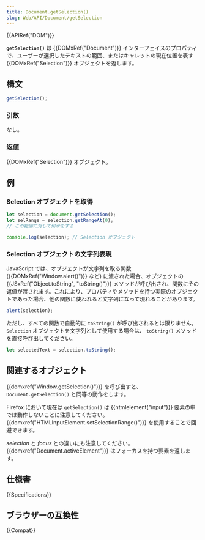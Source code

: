 ```yaml
---
title: Document.getSelection()
slug: Web/API/Document/getSelection
---
```


{{APIRef("DOM")}}

**`getSelection()`** は {{DOMxRef("Document")}} インターフェイスのプロパティで、ユーザーが選択したテキストの範囲、またはキャレットの現在位置を表す {{DOMxRef("Selection")}} オブジェクトを返します。

## 構文

```js
getSelection();
```

### 引数

なし。

### 返値

{{DOMxRef("Selection")}} オブジェクト。

## 例

### Selection オブジェクトを取得

```js
let selection = document.getSelection();
let selRange = selection.getRangeAt(0);
// この範囲に対して何かをする

console.log(selection); // Selection オブジェクト
```

### Selection オブジェクトの文字列表現

JavaScript では、オブジェクトが文字列を取る関数 ({{DOMxRef("Window.alert()")}} など) に渡された場合、オブジェクトの {{JSxRef("Object.toString", "toString()")}} メソッドが呼び出され、関数にその返値が渡されます。これにより、プロパティやメソッドを持つ実際のオブジェクトであった場合、他の関数に使われると文字列になって現れることがあります。

```js
alert(selection);
```

ただし、すべての関数で自動的に `toString()` が呼び出されるとは限りません。 `Selection` オブジェクトを文字列として使用する場合は、 `toString()` メソッドを直接呼び出してください。

```js
let selectedText = selection.toString();
```

## 関連するオブジェクト

{{domxref("Window.getSelection()")}} を呼び出すと、 `Document.getSelection()` と同等の動作をします。

Firefox において現在は `getSelection()` は {{htmlelement("input")}} 要素の中では動作しないことに注意してください。 {{domxref("HTMLInputElement.setSelectionRange()")}} を使用することで回避できます。

_selection_ と _focus_ との違いにも注意してください。 {{domxref("Document.activeElement")}} はフォーカスを持つ要素を返します。

## 仕様書

{{Specifications}}

## ブラウザーの互換性

{{Compat}}
